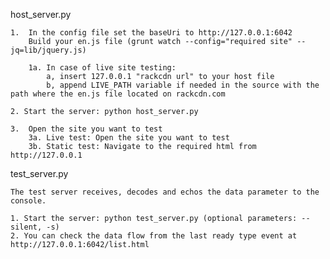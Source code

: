 host_server.py
	
	1. 	In the config file set the baseUri to http://127.0.0.1:6042
		Build your en.js file (grunt watch --config="required site" --jq=lib/jquery.js)
		
		1a. In case of live site testing:
			a, insert 127.0.0.1 "rackcdn url" to your host file
			b, append LIVE_PATH variable if needed in the source with the path where the en.js file located on rackcdn.com
		
	2. Start the server: python host_server.py
	
	3.	Open the site you want to test
		3a. Live test: Open the site you want to test	
		3b. Static test: Navigate to the required html from http://127.0.0.1
		
test_server.py
	
	The test server receives, decodes and echos the data parameter to the console.
	
	1. Start the server: python test_server.py (optional parameters: --silent, -s)
	2. You can check the data flow from the last ready type event at http://127.0.0.1:6042/list.html